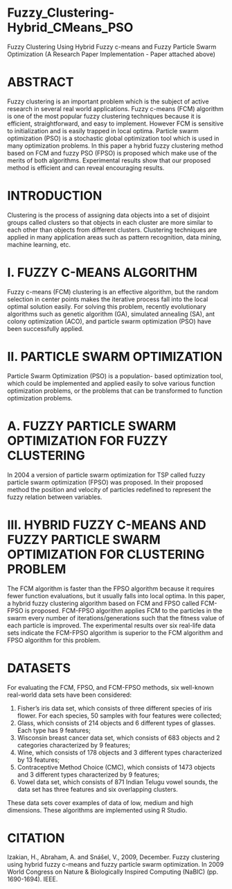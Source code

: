 # Fuzzy_Clustering-Hybrid_CMeans_PSO
Fuzzy Clustering Using Hybrid Fuzzy c-means and Fuzzy Particle Swarm Optimization (A Research Paper Implementation - Paper attached above)

# ABSTRACT

Fuzzy clustering is an important problem which is the subject of active research in several real world applications. Fuzzy c-means (FCM) algorithm is one of the most popular fuzzy clustering techniques because it is efficient, straightforward, and easy to implement. However FCM is sensitive to initialization and is easily trapped in local optima. Particle swarm optimization (PSO) is a stochastic global optimization tool which is used in many optimization problems. In this paper a hybrid fuzzy clustering method based on FCM and fuzzy PSO (FPSO) is proposed which make use of the merits of both algorithms. Experimental results show that our proposed method is efficient and can reveal encouraging results.

# INTRODUCTION

Clustering is the process of assigning data objects into a set of disjoint groups called clusters so that objects in each cluster are more similar to each other than objects from different clusters. Clustering techniques are applied in many application areas such as pattern recognition, data mining, machine learning, etc.

# I. FUZZY C-MEANS ALGORITHM
Fuzzy c-means (FCM) clustering is an effective algorithm, but the random selection in center points makes the iterative process fall into the local optimal solution easily. For solving this problem, recently evolutionary algorithms such as genetic algorithm (GA), simulated annealing (SA), ant colony optimization (ACO), and particle swarm optimization (PSO) have been successfully applied.

# II. PARTICLE SWARM OPTIMIZATION
Particle Swarm Optimization (PSO) is a population- based optimization tool, which could be implemented and applied easily to solve various function optimization problems, or the problems that can be transformed to function optimization problems.
# A. FUZZY PARTICLE SWARM OPTIMIZATION FOR FUZZY CLUSTERING
In 2004 a version of particle swarm optimization for TSP called fuzzy particle swarm optimization (FPSO) was proposed. In their proposed method the position and velocity of particles redefined to represent the fuzzy relation between variables.

# III. HYBRID FUZZY C-MEANS AND FUZZY PARTICLE SWARM OPTIMIZATION FOR CLUSTERING PROBLEM
The FCM algorithm is faster than the FPSO algorithm because it requires fewer function evaluations, but it usually falls into local optima. In this paper, a hybrid fuzzy clustering algorithm based on FCM and FPSO called FCM-FPSO is proposed. FCM-FPSO algorithm applies FCM to the particles in the swarm every number of iterations/generations such that the fitness value of each particle is improved. The experimental results over six real-life data sets indicate the FCM-FPSO algorithm is superior to the FCM algorithm and FPSO algorithm for this problem.

# DATASETS

For evaluating the FCM, FPSO, and FCM-FPSO methods, six well-known real-world data sets have been considered:
1. Fisher’s iris data set, which consists of three different species of iris flower. For each species, 50 samples with four features were collected;
2. Glass, which consists of 214 objects and 6 different types of glasses. Each type has 9 features;
3. Wisconsin breast cancer data set, which consists of 683 objects and 2 categories characterized by 9 features;
4. Wine, which consists of 178 objects and 3 different types characterized by 13 features;
5. Contraceptive Method Choice (CMC), which consists of 1473 objects and 3 different types characterized by 9 features;
6. Vowel data set, which consists of 871 Indian Telugu vowel sounds, the data set has three features and six overlapping clusters.

These data sets cover examples of data of low, medium and high dimensions. These algorithms are implemented using R Studio.

# CITATION

Izakian, H., Abraham, A. and Snášel, V., 2009, December. Fuzzy clustering using hybrid fuzzy c-means and fuzzy particle swarm optimization. In 2009 World Congress on Nature & Biologically Inspired Computing (NaBIC) (pp. 1690-1694). IEEE.
